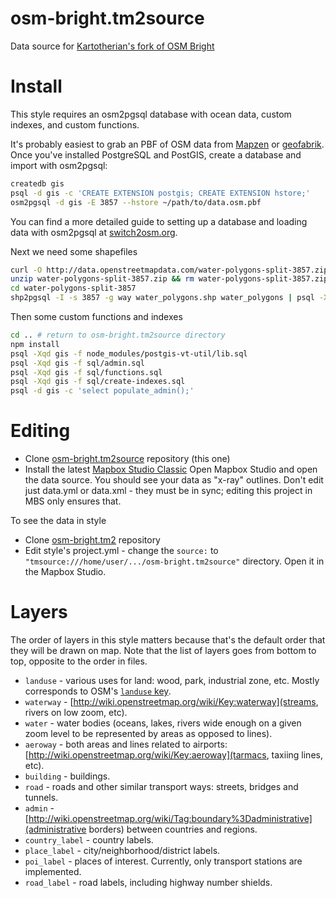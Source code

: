 # osm-bright.tm2source
Data source for [Kartotherian's fork  of OSM Bright](https://github.com/kartotherian/osm-bright.tm2)

# Install
This style requires an osm2pgsql database with ocean data, custom indexes, and custom functions.

It's probably easiest to grab an PBF of OSM data from [Mapzen](https://mapzen.com/metro-extracts/) or [geofabrik](http://download.geofabrik.de/). Once you've installed PostgreSQL and PostGIS, create a database and import with osm2pgsql:

```sh
createdb gis
psql -d gis -c 'CREATE EXTENSION postgis; CREATE EXTENSION hstore;'
osm2pgsql -d gis -E 3857 --hstore ~/path/to/data.osm.pbf
```

You can find a more detailed guide to setting up a database and loading data with osm2pgsql at [switch2osm.org](http://switch2osm.org/loading-osm-data/).

Next we need some shapefiles

```sh
curl -O http://data.openstreetmapdata.com/water-polygons-split-3857.zip
unzip water-polygons-split-3857.zip && rm water-polygons-split-3857.zip
cd water-polygons-split-3857
shp2pgsql -I -s 3857 -g way water_polygons.shp water_polygons | psql -Xqd gis
```

Then some custom functions and indexes

```sh
cd .. # return to osm-bright.tm2source directory
npm install
psql -Xqd gis -f node_modules/postgis-vt-util/lib.sql
psql -Xqd gis -f sql/admin.sql
psql -Xqd gis -f sql/functions.sql
psql -Xqd gis -f sql/create-indexes.sql
psql -d gis -c 'select populate_admin();'
```

# Editing
* Clone [osm-bright.tm2source](https://github.com/kartotherian/osm-bright.tm2source) repository (this one)
* Install the latest [Mapbox Studio Classic](https://www.mapbox.com/mapbox-studio-classic/)
Open Mapbox Studio and open the data source. You should see your data as "x-ray" outlines. Don't edit just data.yml or data.xml - they must be in sync; editing this project in MBS only ensures that.

To see the data in style
* Clone [osm-bright.tm2](https://github.com/kartotherian/osm-bright.tm2) repository
* Edit style's project.yml - change the `source:` to `"tmsource:///home/user/.../osm-bright.tm2source"` directory.
Open it in the Mapbox Studio.

# Layers
The order of layers in this style matters because that's the default order that they will be drawn on map. Note that the list of layers goes from bottom to top, opposite to the order in files.
* `landuse` - various uses for land: wood, park, industrial zone, etc. Mostly corresponds to OSM's [`landuse` key](http://wiki.openstreetmap.org/wiki/Key:landuse).
* `waterway` - [http://wiki.openstreetmap.org/wiki/Key:waterway](streams, rivers on low zoom, etc).
* `water` - water bodies (oceans, lakes, rivers wide enough on a given zoom level to be represented by areas as opposed to lines).
* `aeroway` - both areas and lines related to airports: [http://wiki.openstreetmap.org/wiki/Key:aeroway](tarmacs, taxiing lines, etc).
* `building` - buildings.
* `road` - roads and other similar transport ways: streets, bridges and tunnels.
* `admin` - [http://wiki.openstreetmap.org/wiki/Tag:boundary%3Dadministrative](administrative borders) between countries and regions.
* `country_label` - country labels.
* `place_label` - city/neighborhood/district labels.
* `poi_label` - places of interest. Currently, only transport stations are implemented.
* `road_label` - road labels, including highway number shields.
